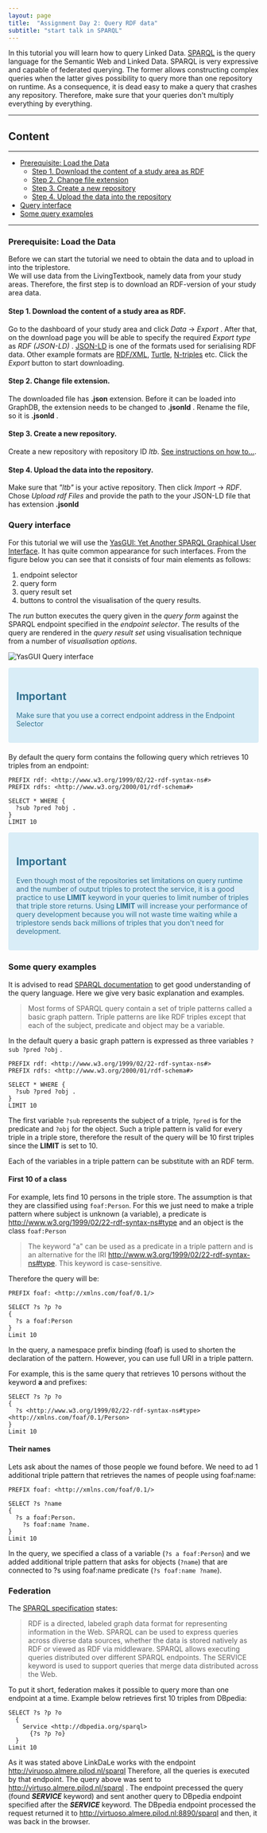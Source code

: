 ```yaml
---
layout: page
title:  "Assignment Day 2: Query RDF data"
subtitle: "start talk in SPARQL"
---
```


<link href='https://cdn.jsdelivr.net/npm/yasgui@2.7.29/dist/yasgui.min.css' rel='stylesheet' type='text/css'/>
<script src='https://cdn.jsdelivr.net/npm/yasgui@2.7.29/dist/yasgui.min.js'></script>

In this tutorial you will learn how to query Linked Data. 
[SPARQL](https://www.PAw3.org/TR/sparql11-query/) is the query language for the Semantic Web and Linked Data.
SPARQL is very expressive and capable of federated querying. The former allows constructing complex queries 
when the latter gives possibility to query more than one repository on runtime.
As a consequence, it is dead easy to make a query that crashes any repository. 
Therefore, make sure that your queries don't multiply everything by everything.

---------------

## Content
---
- [Prerequisite: Load the Data](#ltb)
  - [Step 1. Download the content of a study area as RDF](#step1)
  - [Step 2. Change file extension](#step2)
  - [Step 3. Create a new repository](#step3)
  - [Step 4. Upload the data into the repository](#step4)
- [Query interface](#yasgui)
- [Some query examples](#examples)

--------------

### Prerequisite: Load the Data   <a name="#ltb"></a>

Before we can start the tutorial we need to obtain the data and to upload in into the triplestore.  
We will use data from the LivingTextbook, namely data from your study areas. 
Therefore, the first step is to download an RDF-version of your study area data. 

#### Step 1. Download the content of a study area as RDF. <a name="#step1"></a>
Go to the dashboard of your study area and click *Data* -> *Export* . After that, on the download page you 
will be able to specify the required *Export type* as *RDF (JSON-LD)* . [JSON-LD](https://json-ld.org/) is 
one of the formats used for serialising RDF data. Other example formats 
are [RDF/XML](https://www.w3.org/TR/rdf-syntax-grammar/), [Turtle](https://www.w3.org/TR/turtle/), 
[N-triples](https://www.w3.org/TR/n-triples/) etc. Click the *Export* button to start downloading. 

#### Step 2. Change file extension. <a name="#step2"></a>
The downloaded file has **.json** extension. Before it can be loaded into GraphDB, the extension
 needs to be changed to **.jsonld** . Rename the file, so it is **.jsonld** .
 
#### Step 3. Create a new repository.  <a name="#step3"></a>
Create a new repository with repository ID *ltb*. [See instructions on how to...](http://graphdb.ontotext.com/documentation/8.9/free/quick-start-guide.html#create-a-repository).

#### Step 4. Upload the data into the repository. <a name="#step4"></a> 
Make sure that *"ltb"* is your active repository. Then click *Import* -> *RDF*. 
Chose *Upload rdf Files*  and provide the path to the your JSON-LD file that has extension **.jsonld**
 
### Query interface   <a name="#yasgui"></a>

For this tutorial we will use the [YasGUI: Yet Another SPARQL Graphical User Interface](http://yasgui.org/). 
It has quite common appearance for such interfaces. 
From the figure below you can see that it consists of four main elements as follows:
1. endpoint selector
2. query form
3. query result set
4.  buttons to control the visualisation of the query results. 

The *run* button executes the query given in the *query form* against the SPARQL endpoint specified 
in the *endpoint selector*. The results of the query are rendered in the *query result set*
 using visualisation technique from a number of *visualisation options*. 

![YasGUI Query interface](yasgui_anat_red.png)

<div style="color: #31708f; background-color: #d9edf7; border-color: #bce8f1; padding: 15px; margin-bottom: 20px; border: 1px solid transparent; border-radius: 4px;">
  <h2 style="color: #31708f;">Important</h2>
  <p>Make sure that you use a correct endpoint address in the Endpoint Selector </p>
</div>

By default the query form contains the following query which retrieves 10 triples from an endpoint:

```SPARQL
PREFIX rdf: <http://www.w3.org/1999/02/22-rdf-syntax-ns#>
PREFIX rdfs: <http://www.w3.org/2000/01/rdf-schema#>

SELECT * WHERE {
  ?sub ?pred ?obj .
} 
LIMIT 10

```

<div style="color: #31708f; background-color: #d9edf7; border-color: #bce8f1; padding: 15px; margin-bottom: 20px; border: 1px solid transparent; border-radius: 4px;">
  <h2 style="color: #31708f;">Important</h2>
  <p>Even though most of the repositories set limitations on query runtime and the number
     of output triples to protect the service, it is a good practice to use <strong>LIMIT</strong> 
     keyword in your queries to limit number of triples that triple store returns.
     Using <strong>LIMIT</strong> will increase your performance of query development because you
     will not waste time waiting while a triplestore sends back millions of triples that you don't
     need for development. </p>
</div>

### Some query examples

It is advised to read [SPARQL documentation](https://www.w3.org/TR/sparql11-query/) to get good understanding of the query language.
Here we give very basic explanation and examples.

> Most forms of SPARQL query contain a set of triple patterns called a basic graph pattern.
Triple patterns are like RDF triples except that each of the subject, predicate and object
may be a variable.

In the default query a basic graph pattern is expressed as three variables  `?sub ?pred ?obj` .

```SPARQL
PREFIX rdf: <http://www.w3.org/1999/02/22-rdf-syntax-ns#>
PREFIX rdfs: <http://www.w3.org/2000/01/rdf-schema#>

SELECT * WHERE {
  ?sub ?pred ?obj .
} 
LIMIT 10

```

The first variable `?sub` represents the subject of a triple, `?pred` is for the predicate and `?obj` for the object.
Such a triple pattern is valid for every triple in a triple store, therefore the result of the
query will be 10 first triples since the **LIMIT** is set to 10. 

Each of the variables in a triple pattern can be substitute with an RDF term.

#### First 10 of a class

For example, lets find 10 persons in the triple store.
The assumption is that they are classified using `foaf:Person`.
For this we just need to make a triple pattern where subject is unknown (a variable),
a predicate is <http://www.w3.org/1999/02/22-rdf-syntax-ns#type>  and an object is the class `foaf:Person`

>The keyword "a" can be used as a predicate in a triple pattern and is an alternative for the IRI  <http://www.w3.org/1999/02/22-rdf-syntax-ns#type>. This keyword is case-sensitive.

Therefore the query will be:

```SPARQL
PREFIX foaf: <http://xmlns.com/foaf/0.1/>

SELECT ?s ?p ?o
{
  ?s a foaf:Person
}
Limit 10
```

In the query, a namespace prefix binding (foaf) is used to shorten the declaration of the pattern.
However, you can use full URI in a triple pattern.

For example, this is the same query that retrieves 10 persons without the keyword **a** and prefixes:

```SPARQL
SELECT ?s ?p ?o
{
  ?s <http://www.w3.org/1999/02/22-rdf-syntax-ns#type>  <http://xmlns.com/foaf/0.1/Person>
}
Limit 10
```

#### Their names

Lets ask about the names of those people we found before. We need to ad 1 additional triple pattern that retrieves the names of people using foaf:name:

```SPARQL
PREFIX foaf: <http://xmlns.com/foaf/0.1/>

SELECT ?s ?name
{
  ?s a foaf:Person.
    ?s foaf:name ?name.
}
Limit 10
```

In the query, we specified a class of a variable (`?s a foaf:Person`) and we added additional triple pattern
that asks for objects (`?name`) that are connected to ?s using foaf:name predicate (`?s foaf:name ?name`).

### Federation

The [SPARQL specification](https://www.w3.org/TR/2013/REC-sparql11-federated-query-20130321/) states:

>RDF is a directed, labeled graph data format for representing information in the Web.
>SPARQL can be used to express queries across diverse data sources, whether the data is stored
natively as RDF or viewed as RDF via middleware.
SPARQL allows executing queries distributed over different SPARQL endpoints.
The SERVICE keyword is used to support queries that merge data distributed across the Web.

To put it short, federation makes it possible to query more than one endpoint at a time.
Example below retrieves first 10 triples from DBpedia:

```SPARQL
SELECT ?s ?p ?o
  {
    Service <http://dbpedia.org/sparql>
      {?s ?p ?o}
  }
Limit 10
```

As it was stated above LinkDaLe works with the endpoint <http://viruoso.almere.pilod.nl/sparql>
Therefore, all the queries is executed by that endpoint. The query above was sent
 to <http://virtuso.almere.pilod.nl/sparql> . The endpoint precessed the query (found ***SERVICE*** keyword) and
 sent another query to DBpedia endpoint specified after the ***SERVICE*** keyword. The DBpedia endpoint processed the request returned it to <http://virtuoso.almere.pilod.nl:8890/sparql> and then, it was back in the browser.

